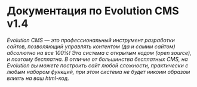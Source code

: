 # Документация по Evolution CMS v1.4

*Evolution CMS — это профессиональный инструмент разработки сайтов, позволяющий управлять контентом (да и самим сайтом) абсолютно на все 100%! Эта система с открытым кодом (open source), и поэтому бесплатна. В отличие от большинства бесплатных CMS, на Evolution вы можете построить сайт любой сложности, практически с любым набором функций, при этом система не будет никоим образом влиять на ваш html-код.*


